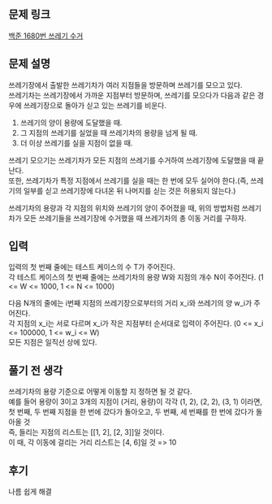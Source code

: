## 문제 링크

[백준 1680번 쓰레기 수거](https://www.acmicpc.net/problem/1680)

## 문제 설명

쓰레기장에서 출발한 쓰레기차가 여러 지점들을 방문하며 쓰레기를 모으고 있다.  
쓰레기차는 쓰레기장에서 가까운 지점부터 방문하며, 쓰레기를 모으다가 다음과 같은 경우에 쓰레기장으로 돌아가 싣고 있는 쓰레기를 비운다.

1. 쓰레기의 양이 용량에 도달했을 때.
2. 그 지점의 쓰레기를 실었을 때 쓰레기차의 용량을 넘게 될 때.
3. 더 이상 쓰레기를 실을 지점이 없을 때.

쓰레기 모으기는 쓰레기차가 모든 지점의 쓰레기를 수거하여 쓰레기장에 도달했을 때 끝난다.  
또한, 쓰레기차가 특정 지점에서 쓰레기를 실을 때는 한 번에 모두 실어야 한다.(즉, 쓰레기의 일부를 싣고 쓰레기장에 다녀온 뒤 나머지를 싣는 것은 허용되지 않는다.)

쓰레기차의 용량과 각 지점의 위치와 쓰레기의 양이 주어졌을 때, 위의 방법처럼 쓰레기차가 모든 쓰레기들을 쓰레기장에 수거했을 때 쓰레기차의 총 이동 거리를 구하자.

## 입력

입력의 첫 번째 줄에는 테스트 케이스의 수 T가 주어진다.  
각 테스트 케이스의 첫 번째 줄에는 쓰레기차의 용량 W와 지점의 개수 N이 주어진다. (1 <= W <= 1000, 1 <= N <= 1000)  

다음 N개의 줄에는 i번째 지점의 쓰레기장으로부터의 거리 x_i와 쓰레기의 양 w_i가 주어진다.  
각 지점의 x_i는 서로 다르며 x_i가 작은 지점부터 순서대로 입력이 주어진다. (0 <= x_i <= 100000, 1 <= w_i <= W)  
모든 지점은 일직선 상에 있다.

## 풀기 전 생각

쓰레기차의 용량 기준으로 어떻게 이동할 지 정하면 될 것 같다.  
예를 들어 용량이 3이고 3개의 지점이 (거리, 용량)이 각각 (1, 2), (2, 2), (3, 1) 이라면, 첫 번째, 두 번째 지점을 한 번에 갔다가 돌아오고, 두 번째, 세 번째를 한 번에 갔다가 돌아올 것  
즉, 들리는 지점의 리스트는 [[1, 2], [2, 3]]일 것이다.  
이 때, 각 이동에 걸리는 거리 리스트는 [4, 6]일 것 => 10

## 후기

나름 쉽게 해결